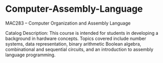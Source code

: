 # Computer-Assembly-Language
MAC283 – Computer Organization and Assembly Language

Catalog Description:
This course is intended for students in developing a background in hardware concepts. Topics
covered include number systems, data representation, binary arithmetic Boolean algebra,
combinational and sequential circuits, and an introduction to assembly language programming.
